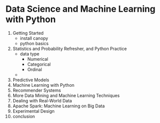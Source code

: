 # Data Science and Machine Learning with Python
1. Getting Started
    - install canopy
    - python basics
2. Statistics and Probability Refresher, and Python Practice
    - data type
        + Numerical
        + Categorical
        + Ordinal
    -
3. Predictive Models
4. Machine Learning with Python
5. Recommender Systems
6. More Data Mining and Machine Learning Techniques
7. Dealing with Real-World Data
8. Apache Spark: Machine Learning on Big Data
9. Experimental Design
10. conclusion
